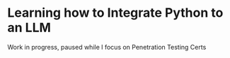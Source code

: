 # Learning how to Integrate Python to an LLM

Work in progress, paused while I focus on Penetration Testing Certs
